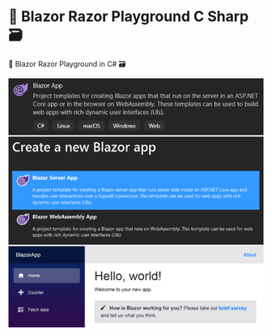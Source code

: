 # 📝 Blazor Razor Playground C Sharp 🗃
📝 Blazor Razor Playground in C# 🗃

![Blazor Razor App Playground C Sharp](Images/Blazor_App.png)
![Blazor Razor App Playground C Sharp](Images/Blazor_App_2.png)
![Blazor Razor App Playground C Sharp](Images/Blazor_App_3.png)
